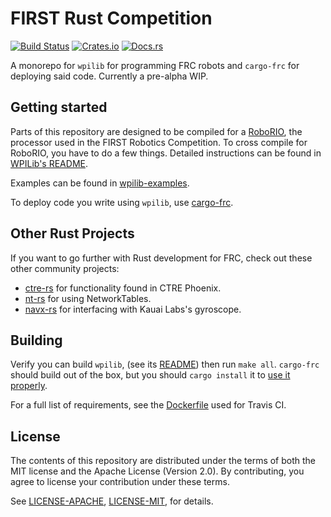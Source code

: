 # FIRST Rust Competition

[![Build Status](https://travis-ci.org/Lytigas/first-rust-competition.svg?branch=master)](https://travis-ci.org/Lytigas/first-rust-competition)
[![Crates.io](https://img.shields.io/crates/v/wpilib.svg)](https://crates.io/crates/wpilib/)
[![Docs.rs](https://docs.rs/wpilib/badge.svg)](https://docs.rs/wpilib)

A monorepo for `wpilib` for programming FRC robots and `cargo-frc` for deploying said code. Currently a pre-alpha WIP.

## Getting started

Parts of this repository are designed to be compiled for a [RoboRIO](http://sine.ni.com/nips/cds/view/p/lang/en/nid/213308), the
processor used in the FIRST Robotics Competition. To cross compile for RoboRIO, you have to do a few things.
Detailed instructions can be found in [WPILib's README](wpilib/README.md).

Examples can be found in [wpilib-examples](wpilib-examples).

To deploy code you write using `wpilib`, use [cargo-frc](cargo-frc).

## Other Rust Projects

If you want to go further with Rust development for FRC, check out these other community projects:

* [ctre-rs](https://github.com/auscompgeek/ctre-rs) for functionality found in CTRE Phoenix.
* [nt-rs](https://gitlab.com/Redrield/nt-rs) for using NetworkTables.
* [navx-rs](https://github.com/Eaglestrike/navX-rs) for interfacing with Kauai Labs's gyroscope.

## Building

Verify you can build `wpilib`, (see its [README](wpilib/README.md)) then run `make all`. `cargo-frc` should build out of the box, but you should `cargo install` it
to [use it properly](cargo-frc/README.md).

For a full list of requirements, see the [Dockerfile](Dockerfile) used for Travis CI.

## License

The contents of this repository are distributed under the terms of both the
MIT license and the Apache License (Version 2.0). By contributing, you agree
to license your contribution under these terms.

See [LICENSE-APACHE](LICENSE-APACHE), [LICENSE-MIT](LICENSE-MIT), for details.
